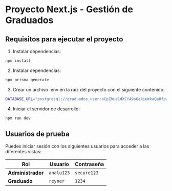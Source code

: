 # Proyecto Next.js - Gestión de Graduados

## Requisitos para ejecutar el proyecto

1. Instalar dependencias:
```bash
npm install
```
2. Instalar dependencias:

```bash
npx prisma generate
```
3. Crear un archivo .env en la raíz del proyecto con el siguiente contenido:
```bash
DATABASE_URL="postgresql://graduados_user:oCpZhue1dXCY49sGekiumkaQa8fpw70M@dpg-d17maq6mcj7s73c0u2o0-a.oregon-postgres.render.com/graduados"
```

4. Iniciar el servidor de desarrollo:
```bash
npm run dev
```
## Usuarios de prueba

Puedes iniciar sesión con los siguientes usuarios para acceder a las diferentes vistas:

| Rol          | Usuario  | Contraseña  |
|--------------|----------|-------------|
| **Administrador** | `analu123` | `secure123` |
| **Graduado**      | `reyner`   | `1234`      |
